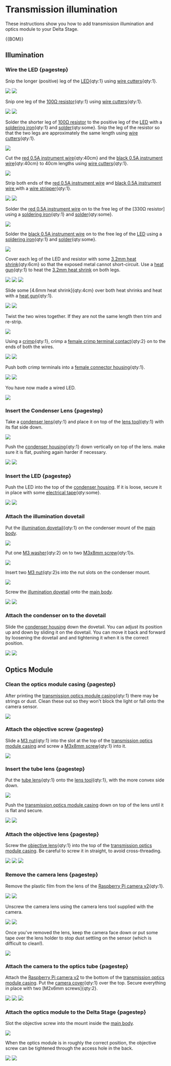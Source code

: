 # Transmission illumination

These instructions show you how to add transmission illumination and optics module to your Delta Stage.

{{BOM}}

[LED]: models/led.md "{cat:part}"
[100Ω resistor]: models/resistor.md "{cat:part}"
[heat shrink]: "{cat:part}"
[electrical tape]: "{cat:part}"
[crimp]: "{cat:tool}"
[wire stripper]: "{cat:tool}"
[female crimp terminal contact]: models/female_crimp_terminal_contact.md "{cat:part}"
[female connector housing]: models/female_connector_housing.md "{cat:part}"
[condenser lens]: models/condenser_lens.md "{cat:part}"
[soldering iron]: "{cat:tool}"
[solder]: "{cat:part}"
[M3 washer]:"{cat:part}"
[M3x8mm screw]: "{cat:part}"
[M2x6mm screw]: "{cat:part}"
[M3 nut]: "{cat:part}"
[illumination dovetail]: models/illumination_dovetail.stl "{cat:3DPrinted}"
[Raspberry Pi camera v2]: models/raspberry_pi_camera_v2.md "{cat:part}"
[objective lens]: models/objective_lens.md "{cat:part}"
[tube lens]: models/tube_lens.md "{cat:part}"
[condenser housing]: models/condenser.stl "{cat:3DPrinted}"
[camera cover]: models/picamera_2_cover.stl "{cat:3DPrinted}"
[lens tool]: models/lens_tool.stl "{cat:3DPrinted_tool}"
[transmission optics module casing]: models/optics_picamera2_rms_f50d13_delta.stl "{cat:3DPrinted}"
[wire cutters]: "{cat:tool}"
[red 0.5A instrument wire]: models/0_5A_instrument_wire.md#red "{cat:part}"
[black 0.5A instrument wire]: models/0_5A_instrument_wire.md#black "{cat:part}"
[heat gun]: "{cat:tool}"
[3.2mm heat shrink]: models/3_2mm_heat_shrink.md "{cat:part}"
[4.8mm heat shrink]: models/4_8mm_heat_shrink.md "{cat:part}"
[main body]: models/delta_stage_main_body.md "{cat:3DPrinted}"
## Illumination

### Wire the LED {pagestep}

Snip the longer (positive) leg of the [LED]{qty:1} using [wire cutters]{qty:1}.

![](images/transmission_illumination/LED.jpg)
![](images/transmission_illumination/LED_snipped.jpg)

Snip one leg of the [100Ω resistor]{qty:1} using [wire cutters]{qty:1}.

![](images/transmission_illumination/resistor.jpg)
![](images/transmission_illumination/resistor_snipped.jpg)

Solder the shorter leg of [100Ω resistor] to the positive leg of the [LED] with a [soldering iron]{qty:1} and [solder]{qty:some}. Snip the leg of the resistor so that the two legs are approximately the same length using [wire cutters]{qty:1}.

![](images/transmission_illumination/resistor_soldered.jpg)

Cut the [red 0.5A instrument wire]{qty:40cm} and the [black 0.5A instrument wire]{qty:40cm} to 40cm lengths using [wire cutters]{qty:1}.

![](images/transmission_illumination/LED_wires.jpg)

Strip both ends of the [red 0.5A instrument wire] and [black 0.5A instrument wire ] with a [wire stripper]{qty:1}.

![](images/transmission_illumination/red_wire_stripped.jpg)
![](images/transmission_illumination/black_wire_stripped.jpg)

Solder the [red 0.5A instrument wire] on to the free leg of the [330Ω resistor] using a [soldering iron]{qty:1} and [solder]{qty:some}.

![](images/transmission_illumination/red_wire_soldered.jpg)

Solder the [black 0.5A instrument wire] on to the free leg of the [LED] using a [soldering iron]{qty:1} and [solder]{qty:some}.

![](images/transmission_illumination/black_wire_soldered.jpg)

Cover each leg of the LED and resistor with some [3.2mm heat shrink]{qty:6cm} so that the exposed metal cannot short-circuit.  Use a [heat gun]{qty:1} to heat the [3.2mm heat shrink] on both legs.

![](images/transmission_illumination/LED_heatshrink1.jpg)
![](images/transmission_illumination/LED_heatshrink2.jpg)
![](images/transmission_illumination/LED_heatshrink3.jpg)

Slide some [4.6mm heat shrink]{qty:4cm} over both heat shrinks and heat with a [heat gun]{qty:1}.

![](images/transmission_illumination/LED_heatshrink_both1.jpg)
![](images/transmission_illumination/LED_heatshrink_both2.jpg)

Twist the two wires together. If they are not the same length then trim and re-strip.

![](images/transmission_illumination/LED_wire_twist.jpg)

Using a [crimp]{qty:1}, crimp a [female crimp terminal contact]{qty:2} on to the ends of both the wires.

![](images/transmission_illumination/LED_crimp1.jpg)
![](images/transmission_illumination/LED_crimp2.jpg)

Push both crimp terminals into a [female connector housing]{qty:1}.  

![](images/transmission_illumination/LED_terminal1.jpg)
![](images/transmission_illumination/LED_terminal2.jpg)

You have now made a wired LED.

![](images/transmission_illumination/finished_led.jpg)

### Insert the Condenser Lens {pagestep}

Take a [condenser lens]{qty:1} and place it on top of the [lens tool]{qty:1} with its flat side down.

![](images/transmission_illumination/condenser_lens.jpg)

Push the [condenser housing]{qty:1} down vertically on top of the lens. make sure it is flat, pushing again harder if necessary.

![](images/transmission_illumination/push_condenser.jpg)
![](images/transmission_illumination/finished_condenser_lens.jpg)

### Insert the LED {pagestep}

Push the LED into the top of the [condenser housing]. If it is loose, secure it in place with some [electrical tape]{qty:some}.

![](images/transmission_illumination/led_in_condenser.jpg)
![](images/transmission_illumination/condenser_tape.jpg)

### Attach the illumination dovetail

Put the [illumination dovetail]{qty:1} on the condenser mount of the [main body].

![](images/transmission_illumination/dovetail_on_mount.jpg)

Put one [M3 washer]{qty:2} on to two [M3x8mm screw]{qty:1}s.

![](images/transmission_illumination/dovetail_screws.jpg)

Insert two [M3 nut]{qty:2}s into the nut slots on the condenser mount.

![](images/transmission_illumination/dovetail_nuts.jpg)

Screw the [illumination dovetail] onto the [main body].

![](images/transmission_illumination/dovetail_attach1.jpg)
![](images/transmission_illumination/dovetail_attach2.jpg)

### Attach the condenser on to the dovetail

Slide the [condenser housing] down the dovetail.  You can adjust its position up and down by sliding it on the dovetail.  You can move it back and forward by loosening the dovetail and and tightening it when it is the correct position.

![](images/transmission_illumination/dovetail_condenser1.jpg)
![](images/transmission_illumination/dovetail_condenser2.jpg)

## Optics Module

### Clean the optics module casing {pagestep}

After printing the [transmission optics module casing]{qty:1} there may be strings or dust.  Clean these out so they won't block the light or fall onto the camera sensor.

![](images/transmission_illumination/optics_clean.jpg)

### Attach the objective screw {pagestep}

Slide a [M3 nut]{qty:1} into the slot at the top of the [transmission optics module casing] and screw a [M3x8mm screw]{qty:1} into it.

![](images/transmission_illumination/objective_screw.jpg)

### Insert the tube lens {pagestep}

Put the [tube lens]{qty:1} onto the [lens tool]{qty:1}, with the more convex side down.

![](images/transmission_illumination/tube_lens.jpg)

Push the [transmission optics module casing] down on top of the lens until it is flat and secure.

![](images/transmission_illumination/push_objective_tube.jpg)
![](images/transmission_illumination/tube_lens_in_objective.jpg)

### Attach the objective lens {pagestep}

Screw the [objective lens]{qty:1} into the top of the [transmission optics module casing].  Be careful to screw it in straight, to avoid cross-threading.

![](images/transmission_illumination/objective1.jpg)
![](images/transmission_illumination/objective2.jpg)
![](images/transmission_illumination/objective3.jpg)

### Remove the camera lens {pagestep}

Remove the plastic film from the lens of the [Raspberry Pi camera v2]{qty:1}.

![](images/transmission_illumination/remove_film1.jpg)
![](images/transmission_illumination/remove_film2.jpg)

Unscrew the camera lens using the camera lens tool supplied with the camera.

![](images/transmission_illumination/lens_tool.jpg)
![](images/transmission_illumination/camera_open.jpg)

Once you've removed the lens, keep the camera face down or put some tape over the lens holder to stop dust settling on the sensor (which is difficult to clean!).

![](images/transmission_illumination/camera_upside_down.jpg)

### Attach the camera to the optics tube {pagestep}

Attach the [Raspberry Pi camera v2] to the bottom of the [transmission optics module casing]. Put the [camera cover]{qty:1} over the top.  Secure everything in place with two [M2x6mm screws]{qty:2}.

![](images/transmission_illumination/camera_parts.jpg)
![](images/transmission_illumination/camera_in_place.jpg)
![](images/transmission_illumination/camera_screw.jpg)

### Attach the optics module to the Delta Stage {pagestep}

Slot the objective screw into the mount inside the [main body].

![](images/transmission_illumination/optics_in_mount.jpg)

When the optics module is in roughly the correct position, the objective screw can be tightened through the access hole in the back.

![](images/transmission_illumination/objective_access_slot.jpg)
![](images/transmission_illumination/optics_in_position.jpg)
